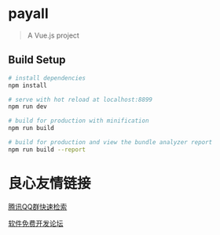 # payall

> A Vue.js project

## Build Setup

``` bash
# install dependencies
npm install

# serve with hot reload at localhost:8899
npm run dev

# build for production with minification
npm run build

# build for production and view the bundle analyzer report
npm run build --report
```


 # 良心友情链接

[腾讯QQ群快速检索](http://u.720life.cn/s/8cf73f7c)

[软件免费开发论坛](http://u.720life.cn/s/bbb01dc0)